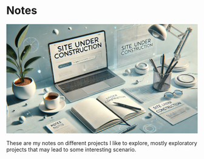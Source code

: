 # Notes

![notes](../assets/img/under_construction.webp)

These are my notes on different projects I like to explore, mostly exploratory projects that may lead to some interesting scenario.
